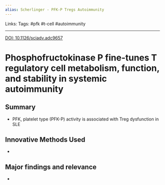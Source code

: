 ```yaml
---
alias: Scherlinger - PFK-P Tregs Autoimmunity
---
```


Links: 
Tags: #pfk #t-cell #autoimmunity

---

[DOI: 10.1126/sciadv.adc9657](https://doi.org/10.1126/sciadv.adc9657)

# Phosphofructokinase P fine-tunes T regulatory cell metabolism, function, and stability in systemic autoimmunity

## Summary
- PFK, platelet type (PFK-P) activity is associated with Treg dysfunction in SLE

## Innovative Methods Used
- 

## Major findings and relevance
- 